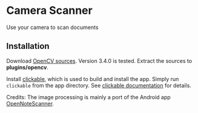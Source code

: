 # Camera Scanner

Use your camera to scan documents

## Installation
Download [OpenCV sources](https://opencv.org/releases.html). Version 3.4.0 is tested. Extract the sources to **plugins/opencv**.

Install [clickable](https://github.com/bhdouglass/clickable), which is used to build and install the app. Simply run `clickable` from the app directory. See [clickable documentation](http://clickable.bhdouglass.com/) for details. 

Credits: The image processing is mainly a port of the Android app [OpenNoteScanner](https://github.com/ctodobom/OpenNoteScanner).
